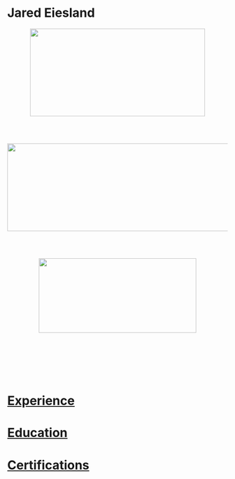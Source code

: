 # Jared Eiesland
<html>
  <body>
  
   <p align="center" > <a href="https://github.com/jaredeiesland/Curriculum-Vitae/blob/master/Certifications.md#jared-eiesland---certifications" ><img   
            src ="https://i.imgur.com/JZI2hPi.gif" 
            width="400" height="200"
            align="middle">         </a></p>     
             </br>
             </br>
    <p align="center" > <a href="https://github.com/jaredeiesland/Curriculum-Vitae/blob/master/Experience.md#jared-eiesland---experience" ><img   
            src ="https://i.imgur.com/pI9Yf3d.jpg" 
            width="600" height="200"
            align="middle">         </a></p>    
             </br>
              </br>
    <p align="center" > <a href="https://github.com/jaredeiesland/Curriculum-Vitae/blob/master/Education.md#jared-eiesland---education" ><img 
            src ="https://i.imgur.com/zH9XTD8.jpg" 
            width="360" height="170"
           align="middle">          </a></p> 
     


        
    
   </br>
    </br>
    </br>
    </br>
    </br>
   <h1><a href="https://github.com/jaredeiesland/Curriculum-Vitae/blob/master/Experience.md#jared-eiesland---experience">Experience</a></h1>
     <h1><a href="https://github.com/jaredeiesland/Curriculum-Vitae/blob/master/Education.md#jared-eiesland---education">Education</a></h1>
         <h1><a href="https://github.com/jaredeiesland/Curriculum-Vitae/blob/master/Certifications.md#jared-eiesland---certifications">Certifications</a></h1>
    
   </body>
  </html>
